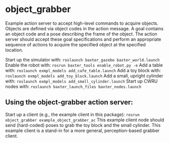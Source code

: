 # object_grabber
Example action server to accept high-level commands to acquire objects.
Objects are defined via object codes in the action message.
A goal contains an object code and a pose describing the frame of the object.
The action server should accept these goal specifications and perform an appropriate
sequence of actions to acquire the specified object at the specified location.

Start up the simulator with:
`roslaunch baxter_gazebo baxter_world.launch`
Enable the robot with:
`rosrun baxter_tools enable_robot.py -e`
Add a table with:
`roslaunch exmpl_models add_cafe_table.launch`
Add a toy block with:
`roslaunch exmpl_models add_toy_block.launch`
Add a small, upright cylinder with:
`roslaunch exmpl_models add_small_cylinder.launch`
Start up CWRU nodes with:
`roslaunch baxter_launch_files baxter_nodes.launch`

## Using the object-grabber action server:
Start up a client (e.g., the example client in this package):
`rosrun object_grabber example_object_grabber_ac` 
This example client node should send (hard-coded) poses to grab the toy block and the small cylinder.
This example client is a stand-in for a more general, perception-based grabber client.   
